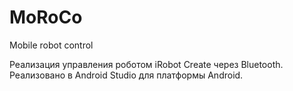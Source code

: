 # MoRoCo
Mobile robot control

Реализация управления роботом iRobot Create через Bluetooth. Реализовано в Android Studio для платформы Android.
